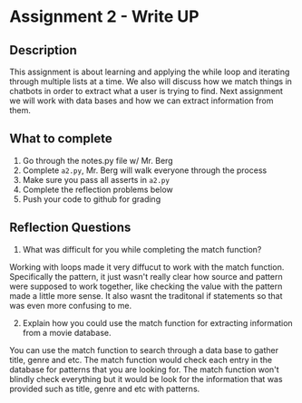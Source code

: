 # Assignment 2 - Write UP

## Description
This assignment is about learning and applying the while loop and iterating through multiple lists at a time.  We also will discuss how we match things in chatbots in order to extract what a user is trying to find.  Next assignment we will work with data bases and how we can extract information from them.

## What to complete
1. Go through the notes.py file w/ Mr. Berg
2. Complete `a2.py`, Mr. Berg will walk everyone through the process
3. Make sure you pass all asserts in `a2.py`
4. Complete the reflection problems below
5. Push your code to github for grading

## Reflection Questions
1. What was difficult for you while completing the match function?

Working with loops made it very diffucut to work with the match function. Specifically the pattern, it just wasn't really clear how source and pattern were supposed to work together, like checking the value with the pattern made a little more sense. It also wasnt the traditonal if statements so that was even more confusing to me.

2. Explain how you could use the match function for extracting information from a movie database.

You can use the match function to search through a data base to gather title, genre and etc. The match function would check each entry in the database for patterns that you are looking for. The match function won't blindly check everything but it would be look for the information that was provided such as title, genre and etc with patterns.


